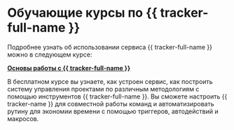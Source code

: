 # Обучающие курсы по {{ tracker-full-name }}


Подробнее узнать об использовании сервиса {{ tracker-full-name }} можно в следующем курсe:

[**Основы работы с {{ tracker-full-name }}**](https://cloud.yandex.ru/training/tracker?utm_source=product&utm_medium=documentation)

В бесплатном курсе вы узнаете, как устроен сервис, как построить систему управления проектами по различным методологиям с помощью инструментов {{ tracker-full-name }}. Вы сможете настроить {{ tracker-name }} для совместной работы команд и автоматизировать рутину для экономии времени с помощью триггеров, автодействий и макросов.